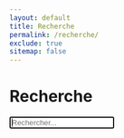```yaml
---
layout: default
title: Recherche
permalink: /recherche/
exclude: true
sitemap: false
---
```

<h1>Recherche</h1>

<div id="search-container">
  <span class="icon icon-search"></span>
  <input type="text" id="search-input" placeholder="Rechercher..." autofocus>

  <ul id="results-container"></ul>
</div>

<script type="text/javascript">
  window.simpleJekyllSearch = new SimpleJekyllSearch({
    searchInput: document.getElementById('search-input'),
    resultsContainer: document.getElementById('results-container'),
    json: '{{ site.baseurl }}/search.json',
    searchResultTemplate: `
      <li>
        <time>{date}</time> <a href="{url}">{title}</a>
      </li>`,
    noResultsText: "Il n'y a pas d'article à afficher !"
  });
</script>
